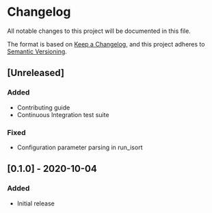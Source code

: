 
# Changelog

All notable changes to this project will be documented in this file.

The format is based on [Keep a Changelog](https://keepachangelog.com/en/1.0.0/),
and this project adheres to [Semantic Versioning](https://semver.org/spec/v2.0.0.html).

## [Unreleased]

### Added

- Contributing guide
- Continuous Integration test suite

### Fixed

- Configuration parameter parsing in run_isort

## [0.1.0] - 2020-10-04

### Added

- Initial release
